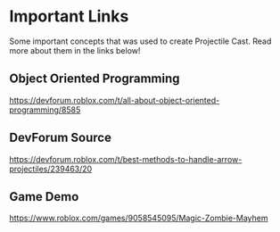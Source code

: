 # Important Links

Some important concepts that was used to create Projectile Cast. Read more about them in the links below!

## Object Oriented Programming

https://devforum.roblox.com/t/all-about-object-oriented-programming/8585

## DevForum Source

https://devforum.roblox.com/t/best-methods-to-handle-arrow-projectiles/239463/20

## Game Demo

https://www.roblox.com/games/9058545095/Magic-Zombie-Mayhem
